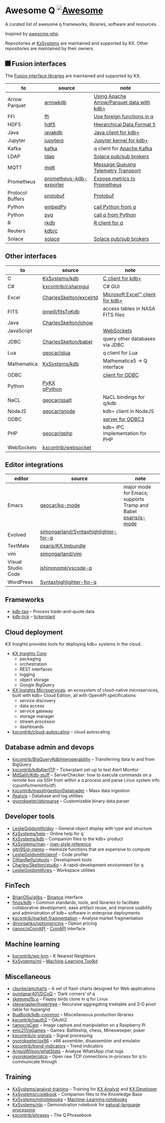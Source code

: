 # Awesome Q [![Awesome](https://cdn.rawgit.com/sindresorhus/awesome/d7305f38d29fed78fa85652e3a63e154dd8e8829/media/badge.svg)](https://github.com/StephenTaylor-Kx/awesome-q)

A curated list of awesome q frameworks, libraries, software and resources.

Inspired by [awesome-php](https://github.com/ziadoz/awesome-php).


Repositories at [KxSystems](https://github.com/KxSystems) are maintained and supported by KX. Other repositories are maintained by their owners.


## :fireworks: Fusion interfaces

The [Fusion interface libraries](https://code.kx.com/q/interfaces/fusion/) are maintained and supported by KX.

to     | source | note
-------|--------|-----
Arrow<br>Parquet | [arrowkdb](https://github.com/KxSystems/arrowkdb) | [Using Apache Arrow/Parquet data with kdb+](https://code.kx.com/q/interfaces/arrow/)
FFI | [ffi](https://github.com/kxsystems/ffi) | [Use foreign functions in q](https://code.kx.com/q/interfaces/ffi/)
HDF5 | [hdf5](https://github.com/KxSystems/hdf5) | [Hierarchical Data Format 5](https://code.kx.com/q/interfaces/hdf5/)
Java | [javakdb](https://github.com/KxSystems/javakdb) | [Java client for kdb+](https://code.kx.com/q/interfaces/java-client-for-q/)
Jupyter | [jupyterq](https://github.com/kxsystems/jupyterq) | [Jupyter kernel for kdb+](https://code.kx.com/q/ml/jupyterq/)
Kafka | [kafka](https://github.com/KxSystems/kafka) | q client for [Apache Kafka](https://kafka.apache.org)
LDAP | [ldap](https://github.com/KxSystems/ldap) | [Solace pub/sub brokers](https://code.kx.com/q/interfaces/ldap/)
MQTT | [mqtt](https://github.com/KxSystems/mqtt) | [Message Queuing Telemetry Transport](https://code.kx.com/q/interfaces/mqtt/)
Prometheus | [prometheus-kdb-exporter](https://github.com/KxSystems/prometheus-kdb-exporter) | [Expose metrics to Prometheus](https://code.kx.com/q/interfaces/prom/exporter/)
Protocol Buffers | [protobuf](https://github.com/KxSystems/protobufkdb) | [Protobuf](https://code.kx.com/q/interfaces/protobuf/)
Python | [embedPy](https://github.com/KxSystems/embedPy) | [call Python from q](https://code.kx.com/q/ml/embedpy/)
Python | [pyq](https://github.com/KxSystems/pyq) | [call q from Python](https://code.kx.com/q/interfaces/pyq/)
R | [rkdb](https://github.com/KxSystems/rkdb) | [R client for q](https://code.kx.com/q/interfaces/r/)
Reuters | [kdb/c](https://github.com/KxSystems/kdb/blob/master/c/feed/rfa.zip)
Solace | [solace](https://github.com/KxSystems/solace) | [Solace pub/sub brokers](https://code.kx.com/q/interfaces/solace/)


## Other interfaces 

to     | source | note
-------|--------|-----
C | [KxSystems/kdb](https://github.com/KxSystems/kdb) | [C client for kdb+](https://code.kx.com/q/interfaces/c-client-for-q/)
C# | [kxcontrib/csharpgui](https://github.com/kxcontrib/csharpgui) | C# GUI
Excel | [CharlesSkelton/excelrtd](https://github.com/CharlesSkelton/excelrtd) | [Microsoft Excel™ client for kdb+](https://code.kx.com/q/interfaces/excel-client-for-q/)
FITS | [jpneill/fitsToKdb](https://github.com/jpneill/fitsToKdb) | access tables in NASA FITS files
Java | [CharlesSkelton/jshow](https://github.com/CharlesSkelton/jshow) 
JavaScript | | [WebSockets](https://code.kx.com/q/kb/websockets/)
JDBC | [CharlesSkelton/babel](https://github.com/CharlesSkelton/babel) | query other databases via JDBC
Lua | [geocar/qlua](https://github.com/geocar/qlua) | q client for Lua
Mathematica | [KxSystems/kdb](https://github.com/KxSystems/kdb/blob/master/c/other/qmathematica.txt) | Mathematica5 -> Q interface
ODBC |  | [client for ODBC](https://code.kx.com/q/interfaces/q-client-for-odbc/)
Python | [PyKX](https://code.kx.com/pykx/)<br>[qPython](https://qpython.readthedocs.io/en/latest/)
NaCL | [geocar/qsalt](https://github.com/geocar/qsalt) | NaCL bindings for q/kdb
NodeJS | [geocar/qnode](https://github.com/geocar/qnode) | kdb+ client in NodeJS
ODBC | | [server for ODBC3](https://code.kx.com/q/interfaces/q-server-for-odbc3/)
PHP | [geocar/qphp](https://github.com/geocar/qphp) | kdb+ IPC implementation for PHP
WebSockets | [kxcontrib/websocket](https://github.com/kxcontrib/websocket)


## Editor integrations

editor | source | note
-------|--------|-----
Emacs  | [geocar/kq-mode](https://github.com/geocar/kq-mode) | major mode for Emacs; supports Tramp and Babel<br>[psaris/q-mode](https://github.com/psaris/q-mode)
Evolved  | [simongarland/Syntaxhighlighter-for-q](https://github.com/simongarland/Syntaxhighlighter-for-q)
TextMate  | [psaris/KX.tmbundle](https://github.com/psaris/KX.tmbundle)
vim  | [simongarland/vim](https://github.com/simongarland/vim)
Visual Studio Code | [jshinonome/vscode-q](https://github.com/jshinonome/vscode-q)
WordPress  | [Syntaxhighlighter-for-q](https://github.com/simongarland/Syntaxhighlighter-for-q)


## Frameworks

* [kdb-taq](https://github.com/KxSystems/kdb-taq) – Process trade-and-quote data
* [kdb-tick](https://github.com/KxSystems/kdb-tick) – [tickerplant](kb/kdb-tick.md)


## Cloud deployment

KX Insights provides tools for deploying kdb+ systems in the cloud.

* [KX Insights Core](https://code.kx.com/insights/core/): 
    * packaging
    * orchestration
    * REST interfaces
    * logging
    * object storage
    * Google BigQuery
* [KX Insights Microservices](https://code.kx.com/insights/microservices/): an ecosystem of cloud-native microservices, built with kdb+ Cloud Edition, all with OpenAPI specifications
    * service discovery
    * data access
    * service gateway
    * storage manager
    * stream processor
    * dashboards
* [kxcontrib/cloud-autoscaling](https://github.com/kxcontrib/cloud-autoscaling) – cloud autoscaling


## Database admin and devops

* [kxcontrib/BigQueryKdbInteroperability](https://github.com/kxcontrib/BigQueryKdbInteroperability) – Transferring data to and from BigQuery
* [kxcontrib/kdbAlertTP](https://github.com/kxcontrib/kdbAlertTP) – Tickerplant set-up to test Alert Monitor
* [MdSalih/Kdb-stuff](https://github.com/MdSalih/Kdb-stuff) – ServerChecker: how to execute commands on a remote box via SSH from within a q process and parse Linux system info (cpuinfo/meminfo/df)
* [kxcontrib/massIngestionDataloader](https://github.com/kxcontrib/massIngestionDataloader) – Mass data ingestion
* [jfealy/q](https://github.com/jfealy/q) – Database and log utilities
* [gyorokpeter/qbinparse](https://github.com/gyorokpeter/qbinparse) – Customizable binary data parser


## Developer tools

* [LeslieGoldsmith/dpy](https://github.com/LeslieGoldsmith/dpy) – General object display with type and structure
* [KxSystems/help](https://github.com/KxSystems/help) – Online help for q
* [KxSystems/kdb](https://github.com/KxSystems/kdb) – Companion files to the kdb+ product
* [KxSystems/man](https://github.com/KxSystems/man) – [man-style reference](https://code.kx.com/q/about/man.md) 
* [gitrj95/q-memo](https://github.com/gitrj95/q-memo) – memoize functions that are expensive to compute
* [LeslieGoldsmith/qprof](https://github.com/LeslieGoldsmith/qprof) – Code profiler 
* [CillianReilly/qtools](https://github.com/CillianReilly/qtools) – Development tools
* [Charles/Skelton/studio](https://github.com/CharlesSkelton/studio) – A rapid-development environment for q
* [LeslieGoldsmith/ws](https://github.com/LeslieGoldsmith/ws) – Workspace utilities


## FinTech

* [BrianOSu/qlibs](https://github.com/BrianOSu/qlibs) – [Binance](https://www.binance.com/en) interface
* [finos/kdb](https://github.com/finos/kdb) – Common standards, tools, and libraries to facilitate collaborative development, ease artifact reuse, and improve usability and administration of kdb+ software in enterprise deployments
* [kxcontrib/market-fragmentation](https://github.com/kxcontrib/market-fragmentation) – Analyse market fragmentation
* [dmorgankx/optionpricing](https://github.com/dmorgankx/optionpricing) – Option pricing
* [rianoc/qCoinAPI](https://github.com/rianoc/qCoinAPI) - [CoinAPI](https://www.coinapi.io/) interface


## Machine learning

* [kxcontrib/wp-knn](https://github.com/kxcontrib/wp-knn) – K Nearest Neighbors
* [KxSystems/ml](https://github.com/KxSystems/ml) – [Machine-Learning Toolkit](https://code.kx.com/q/ml/toolkit/)


## Miscellaneous
<!-- Divide as it grows -->
* [cburke/amcharts](https://github.com/kxcontrib/cburke/tree/master/amcharts/) – A set of flash charts designed for Web applications
* [quintanar401/DCoQ](https://github.com/quintanar401/DCoQ) – ‘Dark corners’ of q
* [skeevey/fb.q](https://github.com/skeevey/fb.q) – Flappy birds clone in q for Linux
* [stevanapter/hypertree](https://github.com/stevanapter/hypertree) – Recursive aggregating treetable and 3-D pivot table for hypergrid
* [BuaBook/kdb-common](https://github.com/BuaBook/kdb-common) – Miscellaneous production libraries
* [kxcontrib/oauth2](https://github.com/kxcontrib/oauth2) – OAuth2
* [rianoc/qCam](https://github.com/rianoc/qCam) – Image capture and manipulation on a Raspberry Pi 
* [emc211/qGames](https://github.com/emc211/qGames) – Games: Battleship, chess, Minesweeper, poker
* [kxcontrib/q-signals](https://github.com/kxcontrib/q-signals) – Signal processing
* [gyorokpeter/qx86](https://github.com/gyorokpeter/qx86) – x86 assembler, disassembler and emulator
* [kxcontrib/trend-indicators](https://github.com/kxcontrib/trend-indicators) – Trend indicators
* [AngusWilson/whatStats](https://github.com/AngusWilson/whatStats) – Analyse WhatsApp chat logs
* [gyorokpeter/qtcp](https://github.com/gyorokpeter/qtcp) – Open raw TCP connections in-process for q to communicate through


## Training 

* [KxSystems/analyst-training](https://github.com/kxsystems/analyst-training) – Training for [KX Analyst](https://code.kx.com/analyst/) and [KX Developer](https://code.kx.com/developer/) 
* [KxSystems/cookbook](https://github.com/KxSystems/cookbook) – Companion files to the Knowledge Base
* [KxSystems/mlnotebooks](https://github.com/KxSystems/mlnotebooks) – [Machine-Learning notebooks](https://code.kx.com/q/ml/notebooks/)
* [KxSystems/nlp](https://github.com/KxSystems/nlp) – Demonstration notebook for [natural-language processing](https://code.kx.com/q/ml/nlp/)
* [kxcontrib/phrases](https://github.com/kxcontrib/phrases) – The Q Phrasebook

